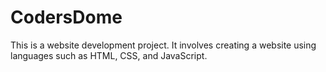 # CodersDome
This is a website development project. It involves creating a website using languages such as HTML, CSS, and JavaScript.
